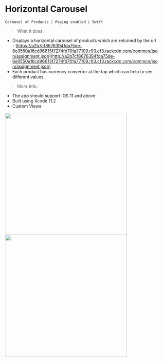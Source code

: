 # Horizontal Carousel

    Carousel of Products | Paging enabled | Swift



> What it does:

 - Displays a horizontal carousel of products which are returned by the url - [https://a2b7cf8676394fda75de-6e0550a16cd96615f7274fd70fa77109.r93.cf3.rackcdn.com/common/json/assignment.json](http://a2b7cf8676394fda75de-6e0550a16cd96615f7274fd70fa77109.r93.cf3.rackcdn.com/common/json/assignment.json)
 - Each product has currency convertor at the top which can help to see different values

> More Info:

 -  The app should support iOS 11 and above
 -  Built using Xcode 11.2
 - Custom Views
 
 <p float="left">
  <img src="https://github.com/deepanshu2895/Task/blob/master/Screenshot%202020-05-11%20at%201.19.22%20AM.png" width="400" />
  <img src="https://github.com/deepanshu2895/Task/blob/master/Screenshot%202020-05-11%20at%201.19.31%20AM.png" width="400" /> 
</p>
